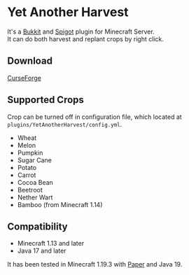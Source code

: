 # Yet Another Harvest
It's a [Bukkit](https://bukkit.org/) and [Spigot](https://www.spigotmc.org/) plugin for Minecraft Server.  
It can do both harvest and replant crops by right click.

## Download
[CurseForge](https://www.curseforge.com/minecraft/bukkit-plugins/yetanotherharvest)

## Supported Crops
Crop can be turned off in configuration file, which located at `plugins/YetAnotherHarvest/config.yml`.
- Wheat
- Melon
- Pumpkin
- Sugar Cane
- Potato
- Carrot
- Cocoa Bean
- Beetroot
- Nether Wart
- Bamboo (from Minecraft 1.14)

## Compatibility
- Minecraft 1.13 and later
- Java 17 and later

It has been tested in Minecraft 1.19.3 with [Paper](https://papermc.io/) and Java 19.